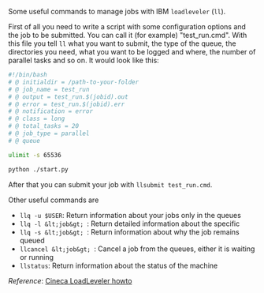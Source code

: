 <!-- 
.. link: 
.. description: 
.. tags: Code, Computer, Master Thesis, imported
.. date: 2011-11-04
.. title: Loadleveler quick howto
.. slug: loadleveler-quick-howto
-->

Some useful commands to manage jobs with IBM `loadleveler` (`ll`).

First of all you need to write a script with some configuration options and the job to be submitted. You can call it (for example) "test_run.cmd". With this file you tell `ll` what you want to submit, the type of the queue, the directories you need, what you want to be logged and where, the number of parallel tasks and so on.
It would look like this:    

````bash
#!/bin/bash
# @ initialdir = /path-to-your-folder
# @ job_name = test_run
# @ output = test_run.$(jobid).out
# @ error = test_run.$(jobid).err
# @ notification = error
# @ class = long
# @ total_tasks = 20
# @ job_type = parallel
# @ queue

ulimit -s 65536

python ./start.py
````
<!-- TEASER_END -->

After that you can submit your job with `llsubmit test_run.cmd`.    

Other useful commands are    

* `llq -u $USER`: Return information about your jobs only in the queues
* `llq -l &lt;job&gt; `: Return detailed information about the specific
* `llq -s &lt;job&gt; `: Return information about why the job remains queued
* `llcancel &lt;job&gt; `: Cancel a job from the queues, either it is waiting or running
* `llstatus`: Return information about the status of the machine

<em>Reference</em>: <a href="http://hpc.cineca.it/content/batch-scheduler-loadleveler" target="_blank" title="Cineca LoadLeveler howto">Cineca LoadLeveler howto</a>
